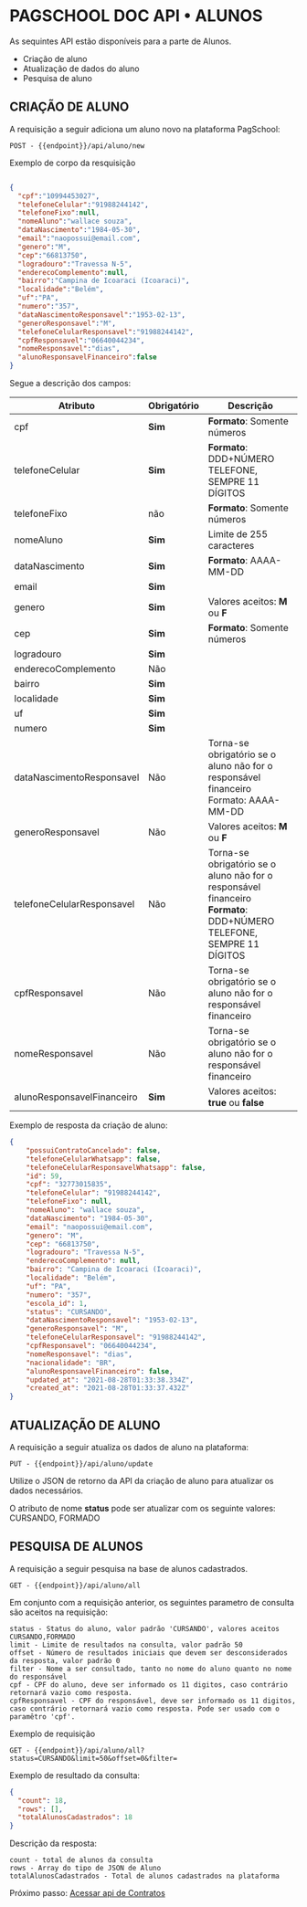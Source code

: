 # **PAGSCHOOL DOC API • ALUNOS**


As sequintes API estão disponíveis para a parte de Alunos.

- Criação de aluno
- Atualização de dados do aluno
- Pesquisa de aluno



## CRIAÇÃO DE ALUNO  

A requisição a seguir adiciona um aluno novo na plataforma PagSchool:
```
POST - {{endpoint}}/api/aluno/new
```
Exemplo de corpo da resquisição
```JSON

{
  "cpf":"10994453027",
  "telefoneCelular":"91988244142",
  "telefoneFixo":null,
  "nomeAluno":"wallace souza",
  "dataNascimento":"1984-05-30",
  "email":"naopossui@email.com",
  "genero":"M",
  "cep":"66813750",
  "logradouro":"Travessa N-5",
  "enderecoComplemento":null,
  "bairro":"Campina de Icoaraci (Icoaraci)",
  "localidade":"Belém",
  "uf":"PA",
  "numero":"357",
  "dataNascimentoResponsavel":"1953-02-13",
  "generoResponsavel":"M",
  "telefoneCelularResponsavel":"91988244142",
  "cpfResponsavel":"06640044234",
  "nomeResponsavel":"dias",
  "alunoResponsavelFinanceiro":false
}

```
Segue a descrição dos campos:


| Atributo | Obrigatório | Descrição|
| --- | ----------- |----------- |
|cpf|**Sim**| **Formato**: Somente números|
|telefoneCelular| **Sim** | **Formato**: DDD+NÚMERO TELEFONE, SEMPRE 11 DÍGITOS|
|telefoneFixo| não | **Formato**: Somente números |
|nomeAluno| **Sim** | Limite de 255 caracteres|
|dataNascimento| **Sim** | **Formato**: AAAA-MM-DD|
|email| **Sim** | |
|genero| **Sim** | Valores aceitos: **M** ou **F**|
|cep| **Sim** | **Formato**: Somente números |
|logradouro| **Sim** | |
|enderecoComplemento| Não |  |
|bairro| **Sim** |  |
|localidade| **Sim** |  |
|uf| **Sim** |  | **Formato**: 'UF' Ex: SP, SC, PR
|numero| **Sim** |  |
|dataNascimentoResponsavel| Não | Torna-se obrigatório se o aluno não for o responsável financeiro <br> Formato: AAAA-MM-DD |
|generoResponsavel| Não | Valores aceitos: **M** ou **F**  |
|telefoneCelularResponsavel| Não | Torna-se obrigatório se o aluno não for o responsável financeiro **Formato**: DDD+NÚMERO TELEFONE, SEMPRE 11 DÍGITOS|
|cpfResponsavel| Não | Torna-se obrigatório se o aluno não for o responsável financeiro |
|nomeResponsavel| Não | Torna-se obrigatório se o aluno não for o responsável financeiro |
|alunoResponsavelFinanceiro| **Sim** | Valores aceitos: **true** ou **false**|


Exemplo de resposta da criação de aluno:

```JSON
{
    "possuiContratoCancelado": false,
    "telefoneCelularWhatsapp": false,
    "telefoneCelularResponsavelWhatsapp": false,
    "id": 59,
    "cpf": "32773015835",
    "telefoneCelular": "91988244142",
    "telefoneFixo": null,
    "nomeAluno": "wallace souza",
    "dataNascimento": "1984-05-30",
    "email": "naopossui@email.com",
    "genero": "M",
    "cep": "66813750",
    "logradouro": "Travessa N-5",
    "enderecoComplemento": null,
    "bairro": "Campina de Icoaraci (Icoaraci)",
    "localidade": "Belém",
    "uf": "PA",
    "numero": "357",
    "escola_id": 1,
    "status": "CURSANDO",
    "dataNascimentoResponsavel": "1953-02-13",
    "generoResponsavel": "M",
    "telefoneCelularResponsavel": "91988244142",
    "cpfResponsavel": "06640044234",
    "nomeResponsavel": "dias",
    "nacionalidade": "BR",
    "alunoResponsavelFinanceiro": false,
    "updated_at": "2021-08-28T01:33:38.334Z",
    "created_at": "2021-08-28T01:33:37.432Z"
}
```


## ATUALIZAÇÃO DE ALUNO

A requisição a seguir atualiza os dados de aluno na plataforma:

```
PUT - {{endpoint}}/api/aluno/update
```

Utilize o JSON de retorno da API da criação de aluno para atualizar os dados necessários.  

O atributo de nome **status** pode ser atualizar com os seguinte valores: CURSANDO, FORMADO



## PESQUISA DE ALUNOS

A requisição a seguir pesquisa na base de alunos cadastrados.

```
GET - {{endpoint}}/api/aluno/all
```

Em conjunto com a requisição anterior, os seguintes parametro de consulta são aceitos na requisição:

```
status - Status do aluno, valor padrão 'CURSANDO', valores aceitos CURSANDO,FORMADO
limit - Limite de resultados na consulta, valor padrão 50
offset - Número de resultados iniciais que devem ser desconsiderados da resposta, valor padrão 0 
filter - Nome a ser consultado, tanto no nome do aluno quanto no nome do responsável
cpf - CPF do aluno, deve ser informado os 11 digitos, caso contrário retornará vazio como resposta.
cpfResponsavel - CPF do responsável, deve ser informado os 11 digitos, caso contrário retornará vazio como resposta. Pode ser usado com o paramêtro 'cpf'.

```
Exemplo de requisição

```
GET - {{endpoint}}/api/aluno/all?status=CURSANDO&limit=50&offset=0&filter=
```

Exemplo de resultado da consulta:

```JSON
{
  "count": 18,
  "rows": [],
  "totalAlunosCadastrados": 18
}
```

Descrição da resposta:

```
count - total de alunos da consulta
rows - Array do tipo de JSON de Aluno
totalAlunosCadastrados - Total de alunos cadastrados na plataforma

```


Próximo passo: [Acessar api de Contratos](../contratos)
